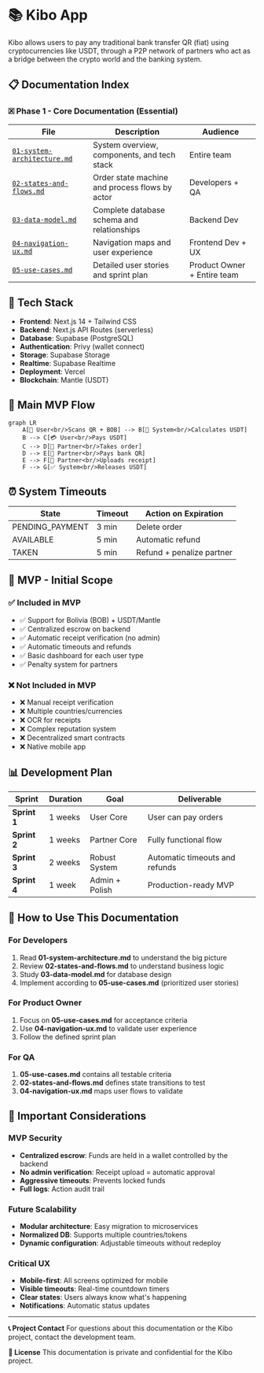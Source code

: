 # 📚 Kibo App

Kibo allows users to pay any traditional bank transfer QR (fiat) using cryptocurrencies like USDT, through a P2P network of partners who act as a bridge between the crypto world and the banking system.

## 📋 **Documentation Index**

### **🗷️ Phase 1 - Core Documentation (Essential)**

| File                                                       | Description                                    | Audience                    |
| ---------------------------------------------------------- | ---------------------------------------------- | --------------------------- |
| [`01-system-architecture.md`](./01-arquitectura-sistema.md) | System overview, components, and tech stack    | Entire team                 |
| [`02-states-and-flows.md`](./02-estados-y-flujos.md)       | Order state machine and process flows by actor | Developers + QA             |
| [`03-data-model.md`](./03-modelo-datos.md)                   | Complete database schema and relationships     | Backend Dev                 |
| [`04-navigation-ux.md`](./04-navegacion-ux.md)             | Navigation maps and user experience            | Frontend Dev + UX           |
| [`05-use-cases.md`](./05-casos-uso.md)                     | Detailed user stories and sprint plan          | Product Owner + Entire team |

## 🚀 **Tech Stack**

* **Frontend**: Next.js 14 + Tailwind CSS
* **Backend**: Next.js API Routes (serverless)
* **Database**: Supabase (PostgreSQL)
* **Authentication**: Privy (wallet connect)
* **Storage**: Supabase Storage
* **Realtime**: Supabase Realtime
* **Deployment**: Vercel
* **Blockchain**: Mantle (USDT)

## 🔄 **Main MVP Flow**

```mermaid
graph LR
    A[👤 User<br/>Scans QR + BOB] --> B[🚱 System<br/>Calculates USDT]
    B --> C[💳 User<br/>Pays USDT]
    C --> D[🤝 Partner<br/>Takes order]
    D --> E[🏦 Partner<br/>Pays bank QR]
    E --> F[📄 Partner<br/>Uploads receipt]
    F --> G[✅ System<br/>Releases USDT]
```

## ⏰ **System Timeouts**

| State            | Timeout | Action on Expiration      |
| ---------------- | ------- | ------------------------- |
| PENDING\_PAYMENT | 3 min   | Delete order              |
| AVAILABLE        | 5 min   | Automatic refund          |
| TAKEN            | 5 min   | Refund + penalize partner |

## 🎯 **MVP - Initial Scope**

### **✅ Included in MVP**

* ✅ Support for Bolivia (BOB) + USDT/Mantle
* ✅ Centralized escrow on backend
* ✅ Automatic receipt verification (no admin)
* ✅ Automatic timeouts and refunds
* ✅ Basic dashboard for each user type
* ✅ Penalty system for partners

### **❌ Not Included in MVP**

* ❌ Manual receipt verification
* ❌ Multiple countries/currencies
* ❌ OCR for receipts
* ❌ Complex reputation system
* ❌ Decentralized smart contracts
* ❌ Native mobile app

## 📊 **Development Plan**

| Sprint       | Duration | Goal           | Deliverable                    |
| ------------ | -------- | -------------- | ------------------------------ |
| **Sprint 1** | 1 weeks  | User Core      | User can pay orders            |
| **Sprint 2** | 1 weeks  | Partner Core   | Fully functional flow          |
| **Sprint 3** | 2 weeks  | Robust System  | Automatic timeouts and refunds |
| **Sprint 4** | 1 week   | Admin + Polish | Production-ready MVP           |

## 🔧 **How to Use This Documentation**

### **For Developers**

1. Read **01-system-architecture.md** to understand the big picture
2. Review **02-states-and-flows.md** to understand business logic
3. Study **03-data-model.md** for database design
4. Implement according to **05-use-cases.md** (prioritized user stories)

### **For Product Owner**

1. Focus on **05-use-cases.md** for acceptance criteria
2. Use **04-navigation-ux.md** to validate user experience
3. Follow the defined sprint plan

### **For QA**

1. **05-use-cases.md** contains all testable criteria
2. **02-states-and-flows.md** defines state transitions to test
3. **04-navigation-ux.md** maps user flows to validate

## 🚨 **Important Considerations**

### **MVP Security**

* **Centralized escrow**: Funds are held in a wallet controlled by the backend
* **No admin verification**: Receipt upload = automatic approval
* **Aggressive timeouts**: Prevents locked funds
* **Full logs**: Action audit trail

### **Future Scalability**

* **Modular architecture**: Easy migration to microservices
* **Normalized DB**: Supports multiple countries/tokens
* **Dynamic configuration**: Adjustable timeouts without redeploy

### **Critical UX**

* **Mobile-first**: All screens optimized for mobile
* **Visible timeouts**: Real-time countdown timers
* **Clear states**: Users always know what's happening
* **Notifications**: Automatic status updates

---

**📞 Project Contact**
For questions about this documentation or the Kibo project, contact the development team.

**📄 License**
This documentation is private and confidential for the Kibo project.

